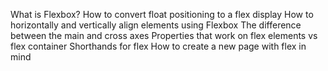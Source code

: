 What is Flexbox?
How to convert float positioning to a flex display
How to horizontally and vertically align elements using Flexbox
The difference between the main and cross axes
Properties that work on flex elements vs flex container
Shorthands for flex
How to create a new page with flex in mind